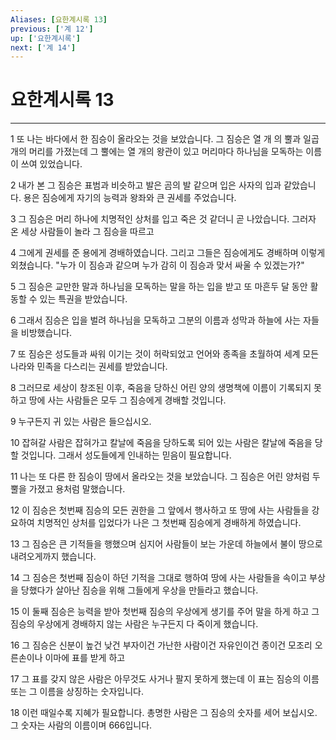 ```yaml
---
Aliases: [요한계시록 13]
previous: ['계 12']
up: ['요한계시록']
next: ['계 14']
---
```

# 요한계시록 13

***


1 또 나는 바다에서 한 짐승이 올라오는 것을 보았습니다. 그 짐승은 열 개 의 뿔과 일곱 개의 머리를 가졌는데 그 뿔에는 열 개의 왕관이 있고 머리마다 하나님을 모독하는 이름이 쓰여 있었습니다. 

2 내가 본 그 짐승은 표범과 비슷하고 발은 곰의 발 같으며 입은 사자의 입과 같았습니다. 용은 짐승에게 자기의 능력과 왕좌와 큰 권세를 주었습니다. 

3 그 짐승은 머리 하나에 치명적인 상처를 입고 죽은 것 같더니 곧 나았습니다. 그러자 온 세상 사람들이 놀라 그 짐승을 따르고 

4 그에게 권세를 준 용에게 경배하였습니다. 그리고 그들은 짐승에게도 경배하며 이렇게 외쳤습니다. "누가 이 짐승과 같으며 누가 감히 이 짐승과 맞서 싸울 수 있겠는가?" 

5 그 짐승은 교만한 말과 하나님을 모독하는 말을 하는 입을 받고 또 마흔두 달 동안 활동할 수 있는 특권을 받았습니다. 

6 그래서 짐승은 입을 벌려 하나님을 모독하고 그분의 이름과 성막과 하늘에 사는 자들을 비방했습니다. 

7 또 짐승은 성도들과 싸워 이기는 것이 허락되었고 언어와 종족을 초월하여 세계 모든 나라와 민족을 다스리는 권세를 받았습니다. 

8 그러므로 세상이 창조된 이후, 죽음을 당하신 어린 양의 생명책에 이름이 기록되지 못하고 땅에 사는 사람들은 모두 그 짐승에게 경배할 것입니다. 

9 누구든지 귀 있는 사람은 들으십시오. 

10 잡혀갈 사람은 잡혀가고 칼날에 죽음을 당하도록 되어 있는 사람은 칼날에 죽음을 당할 것입니다. 그래서 성도들에게 인내하는 믿음이 필요합니다. 

11 나는 또 다른 한 짐승이 땅에서 올라오는 것을 보았습니다. 그 짐승은 어린 양처럼 두 뿔을 가졌고 용처럼 말했습니다. 

12 이 짐승은 첫번째 짐승의 모든 권한을 그 앞에서 행사하고 또 땅에 사는 사람들을 강요하여 치명적인 상처를 입었다가 나은 그 첫번째 짐승에게 경배하게 하였습니다. 

13 그 짐승은 큰 기적들을 행했으며 심지어 사람들이 보는 가운데 하늘에서 불이 땅으로 내려오게까지 했습니다. 

14 그 짐승은 첫번째 짐승이 하던 기적을 그대로 행하여 땅에 사는 사람들을 속이고 부상을 당했다가 살아난 짐승을 위해 그들에게 우상을 만들라고 했습니다. 

15 이 둘째 짐승은 능력을 받아 첫번째 짐승의 우상에게 생기를 주어 말을 하게 하고 그 짐승의 우상에게 경배하지 않는 사람은 누구든지 다 죽이게 했습니다. 

16 그 짐승은 신분이 높건 낮건 부자이건 가난한 사람이건 자유인이건 종이건 모조리 오른손이나 이마에 표를 받게 하고 

17 그 표를 갖지 않은 사람은 아무것도 사거나 팔지 못하게 했는데 이 표는 짐승의 이름 또는 그 이름을 상징하는 숫자입니다. 

18 이런 때일수록 지혜가 필요합니다. 총명한 사람은 그 짐승의 숫자를 세어 보십시오. 그 숫자는 사람의 이름이며 666입니다.

